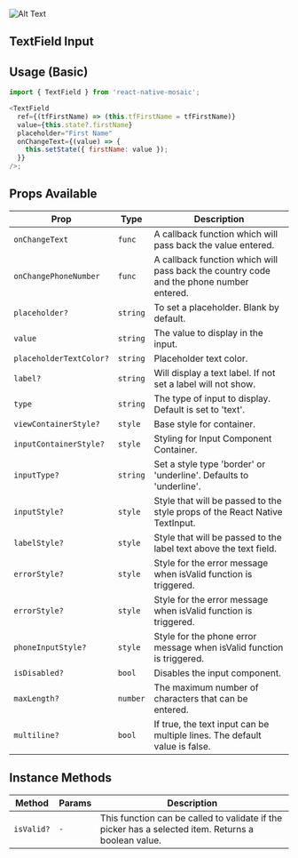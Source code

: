 ![Alt Text](https://drive.google.com/uc?export=view&id=1cyUSA2DVkqTW778oiH9BLhewh8RdzQ2W)

## TextField Input

## Usage (Basic)

```js
import { TextField } from 'react-native-mosaic';

<TextField
  ref={(tfFirstName) => (this.tfFirstName = tfFirstName)}
  value={this.state?.firstName}
  placeholder="First Name"
  onChangeText={(value) => {
    this.setState({ firstName: value });
  }}
/>;
```

## Props Available

| Prop                    | Type     | Description                                                                             |
| ----------------------- | -------- | --------------------------------------------------------------------------------------- |
| `onChangeText`          | `func`   | A callback function which will pass back the value entered.                             |
| `onChangePhoneNumber`   | `func`   | A callback function which will pass back the country code and the phone number entered. |
| `placeholder?`          | `string` | To set a placeholder. Blank by default.                                                 |
| `value`                 | `string` | The value to display in the input.                                                      |
| `placeholderTextColor?` | `string` | Placeholder text color.                                                                 |
| `label?`                | `string` | Will display a text label. If not set a label will not show.                            |
| `type`                  | `string` | The type of input to display. Default is set to 'text'.                                 |
| `viewContainerStyle?`   | `style`  | Base style for container.                                                               |
| `inputContainerStyle?`  | `style`  | Styling for Input Component Container.                                                  |
| `inputType?`            | `string` | Set a style type 'border' or 'underline'. Defaults to 'underline'.                      |
| `inputStyle?`           | `style`  | Style that will be passed to the style props of the React Native TextInput.             |
| `labelStyle?`           | `style`  | Style that will be passed to the label text above the text field.                       |
| `errorStyle?`           | `style`  | Style for the error message when isValid function is triggered.                         |
| `errorStyle?`           | `style`  | Style for the error message when isValid function is triggered.                         |
| `phoneInputStyle?`      | `style`  | Style for the phone error message when isValid function is triggered.                   |
| `isDisabled?`           | `bool`   | Disables the input component.                                                           |
| `maxLength?`            | `number` | The maximum number of characters that can be entered.                                   |
| `multiline?`            | `bool`   | If true, the text input can be multiple lines. The default value is false.              |

## Instance Methods

| Method     | Params | Description                                                                                         |
| ---------- | ------ | --------------------------------------------------------------------------------------------------- |
| `isValid?` | `-`    | This function can be called to validate if the picker has a selected item. Returns a boolean value. |
